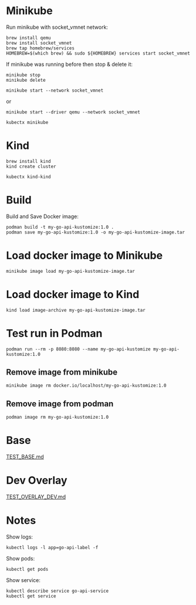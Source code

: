 # Minikube

Run minikube with socket_vmnet network:

```shell
brew install qemu
brew install socket_vmnet
brew tap homebrew/services
HOMEBREW=$(which brew) && sudo ${HOMEBREW} services start socket_vmnet
```

If minikube was running before then stop & delete it:

```shell
minikube stop
minikube delete
```

```shell
minikube start --network socket_vmnet
```

or

```shell
minikube start --driver qemu --network socket_vmnet
```

```shell
kubectx minikube
```

# Kind

```shell
brew install kind
kind create cluster
```

```shell
kubectx kind-kind
```

# Build

Build and Save Docker image:

```shell
podman build -t my-go-api-kustomize:1.0 .
podman save my-go-api-kustomize:1.0 -o my-go-api-kustomize-image.tar
```

# Load docker image to Minikube

```shell
minikube image load my-go-api-kustomize-image.tar
```

# Load docker image to Kind

```shell
kind load image-archive my-go-api-kustomize-image.tar
```

# Test run in Podman

```shell
podman run --rm -p 8080:8080 --name my-go-api-kustomize my-go-api-kustomize:1.0 
```

## Remove image from minikube

```shell
minikube image rm docker.io/localhost/my-go-api-kustomize:1.0
```

## Remove image from podman

```shell
podman image rm my-go-api-kustomize:1.0
```

# Base

[TEST_BASE.md](TEST_BASE.md)

# Dev Overlay

[TEST_OVERLAY_DEV.md](TEST_OVERLAY_DEV.md)

# Notes

Show logs:

```shell
kubectl logs -l app=go-api-label -f
```

Show pods:

```shell
kubectl get pods
```

Show service:

```shell
kubectl describe service go-api-service
kubectl get service
```


